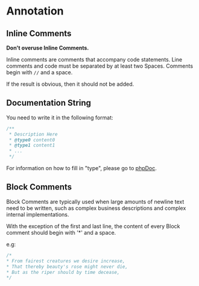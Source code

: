 # Annotation

## Inline Comments

**Don't overuse Inline Comments.**

Inline comments are comments that accompany code statements. Line comments and code must be separated by at least two Spaces. Comments begin with ``//`` and a space.

If the result is obvious, then it should not be added.

## Documentation String

You need to write it in the following format:

```PHP
/**
 * Description Here
 * @type0 content0
 * @type1 content1
 * ...
 */
```

For information on how to fill in "type", please go to [phpDoc](https://www.phpdoc.org/docs/latest/index.html).

## Block Comments

Block Comments are typically used when large amounts of newline text need to be written, such as complex business descriptions and complex internal implementations.

With the exception of the first and last line, the content of every Block comment should begin with '*' and a space.

e.g:

```PHP
/*
* From fairest creatures we desire increase,
* That thereby beauty's rose might never die,
* But as the riper should by time decease,
*/
```

